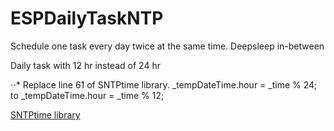 # ESPDailyTaskNTP
Schedule one task every day twice at the same time. Deepsleep in-between

Daily task with 12 hr instead of 24 hr

⋅⋅* Replace line 61 of SNTPtime library.
  _tempDateTime.hour = _time % 24;
 to
  _tempDateTime.hour = _time % 12;


 

[SNTPtime library](https://github.com/SensorsIot/SNTPtime)
